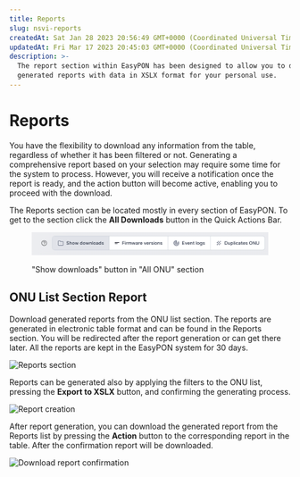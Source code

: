```yaml
---
title: Reports
slug: nsvi-reports
createdAt: Sat Jan 28 2023 20:56:49 GMT+0000 (Coordinated Universal Time)
updatedAt: Fri Mar 17 2023 20:45:03 GMT+0000 (Coordinated Universal Time)
description: >-
  The report section within EasyPON has been designed to allow you to download
  generated reports with data in XSLX format for your personal use.
---
```


# Reports

You have the flexibility to download any information from the table, regardless of whether it has been filtered or not. Generating a comprehensive report based on your selection may require some time for the system to process. However, you will receive a notification once the report is ready, and the action button will become active, enabling you to proceed with the download.

The Reports section can be located mostly in every section of EasyPON. To get to the section click the **All Downloads** button in the Quick Actions Bar.

<figure><img src=".gitbook/assets/Screenshot 2024-02-15 at 14.35.29.png" alt=""><figcaption><p>"Show downloads" button in "All ONU" section </p></figcaption></figure>

## ONU List Section Report

Download generated reports from the ONU list section. The reports are generated in electronic table format and can be found in the Reports section. You will be redirected after the report generation or can get there later. All the reports are kept in the EasyPON system for 30 days.

![Reports section](.gitbook/assets/g2w\_KzywhrrBIdTmzYnxv\_2023-02-1411-13-20.png)

Reports can be generated also by applying the filters to the ONU list, pressing the **Export to XSLX** button, and confirming the generating process.

![Report creation](.gitbook/assets/6D5jcOC5n0WpJ68WFfFO1\_2023-02-1411-13-55.png)

After report generation, you can download the generated report from the Reports list by pressing the **Action** button to the corresponding report in the table. After the confirmation report will be downloaded.

![Download report confirmation](.gitbook/assets/6DieTpasVzu1GqgSobbeb\_2023-02-1411-13-30.png)
